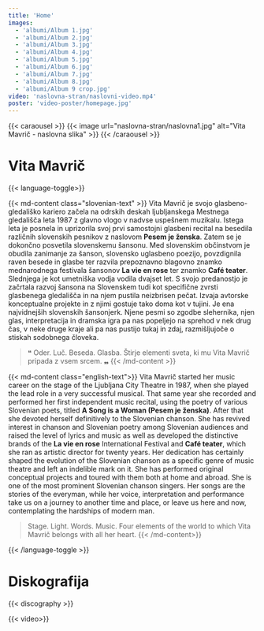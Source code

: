 ```yaml
---
title: 'Home'
images:
  - 'albumi/Album 1.jpg'
  - 'albumi/Album 2.jpg'
  - 'albumi/Album 3.jpg'
  - 'albumi/Album 4.jpg'
  - 'albumi/Album 5.jpg'
  - 'albumi/Album 6.jpg'
  - 'albumi/Album 7.jpg'
  - 'albumi/Album 8.jpg'
  - 'albumi/Album 9 crop.jpg'
video: 'naslovna-stran/naslovni-video.mp4'
poster: 'video-poster/homepage.jpg'
---
```


{{< caraousel >}}
  {{< image url="naslovna-stran/naslovna1.jpg" alt="Vita Mavrič - naslovna slika" >}}
{{< /caraousel >}}

# Vita Mavrič

{{< language-toggle>}}

  {{< md-content class="slovenian-text" >}}
  Vita Mavrič je svojo glasbeno-gledališko kariero začela na odrskih deskah ljubljanskega Mestnega gledališča leta 1987 z glavno vlogo v nadvse uspešnem muzikalu. Istega leta je posnela in uprizorila svoj prvi samostojni glasbeni recital na besedila različnih slovenskih pesnikov z naslovom **Pesem je ženska**. Zatem se je dokončno posvetila slovenskemu šansonu. Med slovenskim občinstvom je obudila zanimanje za šanson, slovensko uglasbeno poezijo, povzdignila raven besede in glasbe ter razvila prepoznavno blagovno znamko mednarodnega festivala šansonov **La vie en rose** ter znamko **Café teater**. Slednjega je kot umetniška vodja vodila dvajset let. S svojo predanostjo je začrtala razvoj šansona na Slovenskem tudi kot specifične zvrsti glasbenega gledališča in na njem pustila neizbrisen pečat. Izvaja avtorske konceptualne projekte in z njimi gostuje tako doma kot v tujini. Je ena najvidnejših slovenskih šansonjerk. Njene pesmi so zgodbe slehernika, njen glas, interpretacija in dramska igra pa nas popeljejo na sprehod v nek drug čas, v neke druge kraje ali pa nas pustijo tukaj in zdaj, razmišljujoče o stiskah sodobnega človeka.
  > ❝ Oder. Luč. Beseda. Glasba. Štirje elementi sveta, ki mu Vita Mavrič pripada z vsem srcem. ❠
  {{< /md-content >}}

  {{< md-content class="english-text">}}
  Vita Mavrič started her music career on the stage of the Ljubljana City Theatre in 1987, when she played the lead role in a very successful musical. That same year she recorded and performed her first independent music recital, using the poetry of various Slovenian poets, titled **A Song is a Woman (Pesem je ženska)**. After that she devoted herself definitively to the Slovenian chanson. She has revived interest in chanson and Slovenian poetry among Slovenian audiences and raised the level of lyrics and music as well as developed the distinctive brands of the **La vie en rose** International Festival and **Café teater**, which she ran as artistic director for twenty years. Her dedication has certainly shaped the evolution of the Slovenian chanson as a specific genre of music theatre and left an indelible mark on it. She has performed original conceptual projects and toured with them both at home and abroad. She is one of the most prominent Slovenian chanson singers. Her songs are the stories of the everyman, while her voice, interpretation and performance take us on a journey to another time and place, or leave us here and now, contemplating the hardships of modern man.
  > Stage. Light. Words. Music. Four elements of the world to which Vita Mavrič belongs with all her heart.
  {{< /md-content>}}

{{< /language-toggle >}}

# Diskografija

{{< discography >}}

{{< video>}}
